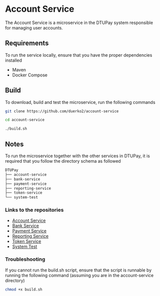 # Account Service

The Account Service is a microservice in the DTUPay system responsible for managing user accounts.

## Requirements
To run the service locally, ensure that you have the proper dependencies installed
* Maven
* Docker Compose

## Build
To download, build and test the microservice, run the following commands

```Bash
git clone https://github.com/duerko2/account-service
```
```Bash
cd account-service
```
```Bash
./build.sh
```

## Notes
To run the microservice together with the other services in DTUPay, it is required that you follow the directory schema as followed

```Bash
DTUPay
├── account-service 
├── bank-service
├── payment-service
├── reporting-service
├── token-service 
└── system-test
```

### Links to the repositories
* [Account Service](https://github.com/duerko2/account-service)
* [Bank Service](https://github.com/duerko2/bank-service)
* [Payment Service](https://github.com/duerko2/payment-service)
* [Reporting Service](https://github.com/duerko2/reporting-service)
* [Token Service](https://github.com/duerko2/token-service)
* [System Test](https://github.com/duerko2/system-test)


### Troubleshooting
If you cannot run the build.sh script, ensure that the script is runnable by running the following command (assuming you are in the account-service directory)
```Bash
chmod +x build.sh
```
